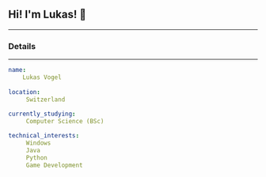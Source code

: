 ## Hi! I'm Lukas! 👋

___

### Details

___

```yaml
name: 
    Lukas Vogel
  
location: 
     Switzerland
     
currently_studying:
     Computer Science (BSc)

technical_interests: 
     Windows
     Java
     Python
     Game Development
```

<!--
**LuVogel/LuVogel** is a ✨ _special_ ✨ repository because its `README.md` (this file) appears on your GitHub profile.

Here are some ideas to get you started:

- 🔭 I’m currently working on ...
- 🌱 I’m currently learning ...
- 👯 I’m looking to collaborate on ...
- 🤔 I’m looking for help with ...
- 💬 Ask me about ...
- 📫 How to reach me: ...
- 😄 Pronouns: ...
- ⚡ Fun fact: ...
-->
